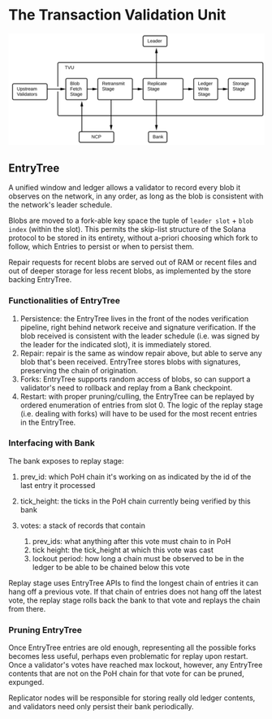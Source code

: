 # The Transaction Validation Unit

<img alt="TVU Block Diagram" src="img/tvu.svg" class="center"/>

## EntryTree

A unified window and ledger allows a validator to record every blob it observes
on the network, in any order, as long as the blob is consistent with the
network's leader schedule.

Blobs are moved to a fork-able key space the tuple of `leader slot` + `blob
index` (within the slot).  This permits the skip-list structure of the Solana
protocol to be stored in its entirety, without a-priori choosing which fork to
follow, which Entries to persist or when to persist them.

Repair requests for recent blobs are served out of RAM or recent files and out
of deeper storage for less recent blobs, as implemented by the store backing
EntryTree.

### Functionalities of EntryTree

1. Persistence: the EntryTree lives in the front of the nodes verification
   pipeline, right behind network receive and signature verification.  If the
   blob received is consistent with the leader schedule (i.e. was signed by the
   leader for the indicated slot), it is immediately stored.
2. Repair: repair is the same as window repair above, but able to serve any
   blob that's been received. EntryTree stores blobs with signatures,
   preserving the chain of origination.
3. Forks: EntryTree supports random access of blobs, so can support a
   validator's need to rollback and replay from a Bank checkpoint.
4. Restart: with proper pruning/culling, the EntryTree can be replayed by
   ordered enumeration of entries from slot 0.  The logic of the replay stage
   (i.e. dealing with forks) will have to be used for the most recent entries in
   the EntryTree.

### Interfacing with Bank

The bank exposes to replay stage:

 1. prev_id: which PoH chain it's working on as indicated by the id of the last
    entry it processed
 2. tick_height: the ticks in the PoH chain currently being verified by this
    bank
 3. votes: a stack of records that contain

    1. prev_ids: what anything after this vote must chain to in PoH
    2. tick height: the tick_height at which this vote was cast
    3. lockout period: how long a chain must be observed to be in the ledger to
       be able to be chained below this vote

Replay stage uses EntryTree APIs to find the longest chain of entries it can
hang off a previous vote.  If that chain of entries does not hang off the
latest vote, the replay stage rolls back the bank to that vote and replays the
chain from there.

### Pruning EntryTree

Once EntryTree entries are old enough, representing all the possible forks
becomes less useful, perhaps even problematic for replay upon restart.  Once a
validator's votes have reached max lockout, however, any EntryTree contents
that are not on the PoH chain for that vote for can be pruned, expunged.

Replicator nodes will be responsible for storing really old ledger contents,
and validators need only persist their bank periodically.
